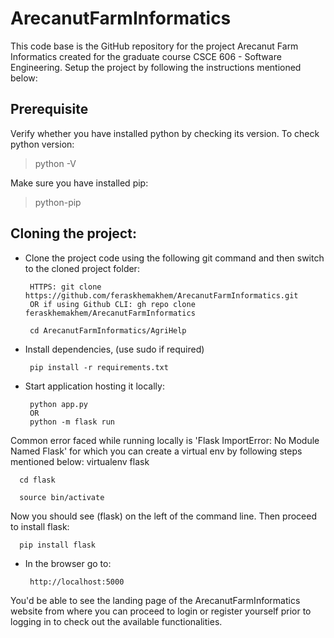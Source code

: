 # ArecanutFarmInformatics
This code base is the GitHub repository for the project Arecanut Farm Informatics created for the graduate course CSCE 606 - Software Engineering. Setup the project by following the instructions mentioned below:

## Prerequisite
Verify whether you have installed python by checking its version. To check python version:
  
> python -V  

Make sure you have installed pip:
> python-pip 

## Cloning the project:

* Clone the project code using the following git command and then switch to the cloned project folder:

       HTTPS: git clone https://github.com/feraskhemakhem/ArecanutFarmInformatics.git 
       OR if using Github CLI: gh repo clone feraskhemakhem/ArecanutFarmInformatics
       
       cd ArecanutFarmInformatics/AgriHelp

* Install dependencies, (use sudo if required)    

       pip install -r requirements.txt

* Start application hosting it locally:

       python app.py
       OR
       python -m flask run
       
Common error faced while running locally is 'Flask ImportError: No Module Named Flask' for which you can create a virtual env by following steps mentioned below:
      virtualenv flask
      
      cd flask
      
      source bin/activate
      
Now you should see (flask) on the left of the command line. Then proceed to install flask:

      pip install flask

* In the browser go to:

       http://localhost:5000 
            
You'd be able to see the landing page of the ArecanutFarmInformatics website from where you can proceed to login or register yourself prior to logging in to check out the available functionalities.

